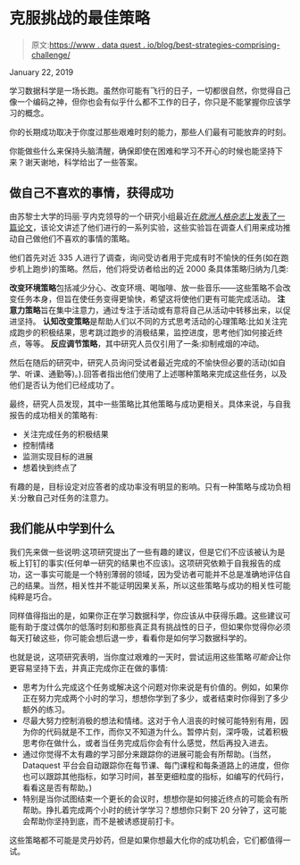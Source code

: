 # 克服挑战的最佳策略

> 原文:[https://www . data quest . io/blog/best-strategies-comprising-challenge/](https://www.dataquest.io/blog/best-strategies-overcoming-challenge/)

January 22, 2019

学习数据科学是一场长跑。虽然你可能有飞行的日子，一切都很自然，你觉得自己像一个编码之神，但你也会有似乎什么都不工作的日子，你只是不能掌握你应该学习的概念。

你的长期成功取决于你度过那些艰难时刻的能力，那些人们最有可能放弃的时刻。

你能做些什么来保持头脑清醒，确保即使在困难和学习不开心的时候也能坚持下来？谢天谢地，科学给出了一些答案。

## 做自己不喜欢的事情，获得成功

由苏黎士大学的玛丽·亨内克领导的一个研究小组最近[在*欧洲人格杂志*上发表了一篇论文](https://psyarxiv.com/ps7fk/)，该论文讲述了他们进行的一系列实验，这些实验旨在调查人们用来成功推动自己做他们不喜欢的事情的策略。

他们首先对近 335 人进行了调查，询问受访者用于完成有时不愉快的任务(如在跑步机上跑步)的策略。然后，他们将受访者给出的近 2000 条具体策略归纳为几类:

**改变环境策略**包括减少分心、改变环境、喝咖啡、放一些音乐——这些策略不会改变任务本身，但旨在使任务变得更愉快，希望这将使他们更有可能完成活动。
**注意力策略**旨在集中注意力，通过专注于活动或有意将自己从活动中转移出来，以促进坚持。
**认知改变策略**是帮助人们以不同的方式思考活动的心理策略:比如关注完成跑步的积极结果，思考跳过跑步的消极结果，监控进度，思考他们如何接近终点，等等。
**反应调节策略**，其中研究人员仅引用了一条:抑制戒烟的冲动。

然后在随后的研究中，研究人员询问受试者最近完成的不愉快但必要的活动(如自学、听课、通勤等)。).回答者指出他们使用了上述哪种策略来完成这些任务，以及他们是否认为他们已经成功了。

最终，研究人员发现，其中一些策略比其他策略与成功更相关。具体来说，与自我报告的成功相关的策略有:

*   关注完成任务的积极结果
*   控制情绪
*   监测实现目标的进展
*   想着快到终点了

有趣的是，目标设定对应答者的成功率没有明显的影响。只有一种策略与成功负相关:分散自己对任务的注意力。

## 我们能从中学到什么

我们先来做一些说明:这项研究提出了一些有趣的建议，但是它们不应该被认为是板上钉钉的事实(任何单一研究的结果也不应该)。这项研究依赖于自我报告的成功，这一事实可能是一个特别薄弱的领域，因为受访者可能并不总是准确地评估自己的结果。当然，相关性并不能证明因果关系，所以这些策略与成功的相关性可能纯粹是巧合。

同样值得指出的是，如果你正在学习数据科学，你应该从中获得乐趣。这些建议可能有助于度过偶尔的低落时刻和那些真正具有挑战性的日子，但如果你觉得你必须每天打破这些，你可能会想后退一步，看看你是如何学习数据科学的。

也就是说，这项研究表明，当你度过艰难的一天时，尝试运用这些策略*可能会*让你更容易坚持下去，并真正完成你正在做的事情:

*   思考为什么完成这个任务或解决这个问题对你来说是有价值的。例如，如果你正在努力完成两个小时的学习，想想你学到了多少，或者结束时你得到了多少额外的练习。
*   尽最大努力控制消极的想法和情绪。这对于令人沮丧的时候可能特别有用，因为你的代码就是不工作，而你又不知道为什么。暂停片刻，深呼吸，试着积极思考你在做什么，或者当任务完成后你会有什么感觉，然后再投入进去。
*   通过你觉得不太有趣的学习部分来跟踪你的进展可能会有所帮助。(当然，Dataquest 平台会自动跟踪你在每节课、每门课程和每条道路上的进度，但你也可以跟踪其他指标，如学习时间，甚至更细粒度的指标，如编写的代码行，看看这是否有帮助。)
*   特别是当你试图结束一个更长的会议时，想想你是如何接近终点的可能会有所帮助。挣扎着完成两个小时的统计学学习？想想你只剩下 20 分钟了，这可能会帮助你坚持到底，而不是被诱惑提前打卡。

这些策略都不可能是灵丹妙药，但是如果你想最大化你的成功机会，它们都值得一试。